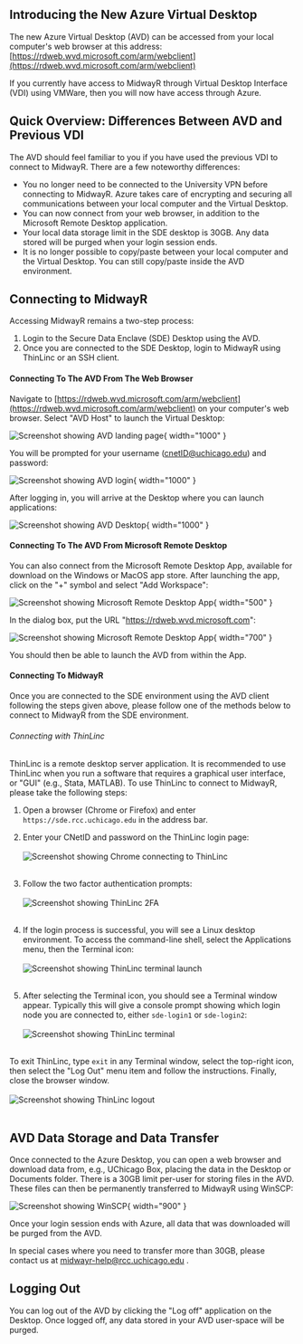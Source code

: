 ## Introducing the New Azure Virtual Desktop
The new Azure Virtual Desktop (AVD) can be accessed from your local computer's web browser at this address: [https://rdweb.wvd.microsoft.com/arm/webclient](https://rdweb.wvd.microsoft.com/arm/webclient)

If you currently have access to MidwayR through Virtual Desktop Interface (VDI) using VMWare, then you will now have access through Azure.

## Quick Overview: Differences Between AVD and Previous VDI
The AVD should feel familiar to you if you have used the previous VDI to connect to MidwayR. There are a few noteworthy differences:

* You no longer need to be connected to the University VPN before connecting to MidwayR. Azure takes care of encrypting and securing all communications between your local computer and the Virtual Desktop.
* You can now connect from your web browser, in addition to the Microsoft Remote Desktop application.
* Your local data storage limit in the SDE desktop is 30GB. Any data stored will be purged when your login session ends.
* It is no longer possible to copy/paste between your local computer and the Virtual Desktop. You can still copy/paste inside the AVD environment.

## Connecting to MidwayR
Accessing MidwayR remains a two-step process:
1. Login to the Secure Data Enclave (SDE) Desktop using the AVD.
1. Once you are connected to the SDE Desktop, login to MidwayR using ThinLinc or an SSH client.

#### Connecting To The AVD From The Web Browser
Navigate to [https://rdweb.wvd.microsoft.com/arm/webclient](https://rdweb.wvd.microsoft.com/arm/webclient) on your computer's web browser.
Select "AVD Host" to launch the Virtual Desktop:

![Screenshot showing AVD landing page](images/avd_webpage.png){ width="1000" }

You will be prompted for your username (cnetID@uchicago.edu) and password:

![Screenshot showing AVD login](images/avd_login.png){ width="1000" }

After logging in, you will arrive at the Desktop where you can launch applications:

![Screenshot showing AVD Desktop](images/avd_desktop.png){ width="1000" }

#### Connecting To The AVD From Microsoft Remote Desktop
You can also connect from the Microsoft Remote Desktop App, available for download on the Windows or MacOS app store.
After launching the app, click on the "+" symbol and select "Add Workspace":

![Screenshot showing Microsoft Remote Desktop App](images/avd_desktop_workspace.png){ width="500" }

In the dialog box, put the URL
"https://rdweb.wvd.microsoft.com":

![Screenshot showing Microsoft Remote Desktop App](images/avd_desktop_add.png){ width="700" }

You should then be able to launch the AVD from within the App.

#### Connecting To MidwayR
Once you are connected to the SDE environment using the AVD client following the steps given above, please follow one of the methods below to connect to MidwayR from the SDE environment.

###### Connecting with ThinLinc

ThinLinc is a remote desktop server application. It is recommended to
use ThinLinc when you run a software that requires a graphical user
interface, or "GUI" (e.g., Stata, MATLAB). To use ThinLinc to connect
to MidwayR, please take the following steps:

1. Open a browser (Chrome or Firefox) and enter
   `https://sde.rcc.uchicago.edu` in the address bar.

2. Enter your CNetID and password on the ThinLinc login page:<br><br>
![Screenshot showing Chrome connecting to ThinLinc](images/tl_login.jpg)
<br><br>

3. Follow the two factor authentication prompts:<br><br>
![Screenshot showing ThinLinc 2FA](images/tl_2fa.jpg)
<br><br>

4. If the login process is successful, you will see a Linux desktop
environment. To access the command-line shell, select the Applications
menu, then the Terminal icon:<br><br>
![Screenshot showing ThinLinc terminal launch](images/tl_terminal.jpg)
<br><br>

5. After selecting the Terminal icon, you should see a Terminal window
appear. Typically this will give a console prompt showing which login
node you are connected to, either `sde-login1` or
`sde-login2`:<br><br>
![Screenshot showing ThinLinc terminal](images/tl_terminal2.jpg)
<br><br>

To exit ThinLinc, type `exit` in any Terminal window, select the
top-right icon, then select the "Log Out" menu item and follow
the instructions. Finally, close the browser window.<br><br>
![Screenshot showing ThinLinc logout](images/tl_logout.jpg) <br><br>

## AVD Data Storage and Data Transfer
Once connected to the Azure Desktop, you can open a web browser and download data from, e.g., UChicago Box, placing the data in the Desktop or Documents folder.
There is a 30GB limit per-user for storing files in the AVD.
These files can then be permanently transferred to MidwayR using WinSCP:

![Screenshot showing WinSCP](images/avd_winscp.png){ width="900" }

Once your login session ends with Azure, all data that was downloaded will be purged from the AVD.

In special cases where you need to transfer more than 30GB, please contact us at midwayr-help@rcc.uchicago.edu . 


## Logging Out
You can log out of the AVD by clicking the "Log off" application on the Desktop.
Once logged off, any data stored in your AVD user-space will be purged.
